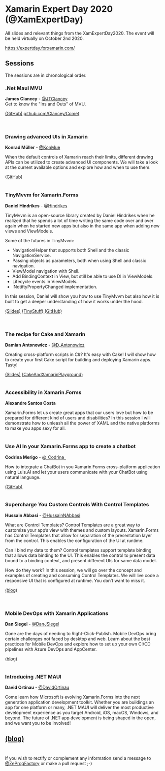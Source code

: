 # Xamarin Expert Day 2020 (@XamExpertDay)

All slides and relevant things from the XamExpertDay2020. The event will be held virtually on October 2nd  2020.
  
https://expertday.forxamarin.com/
  
## Sessions
  
The sessions are in chronological order.
  
  
  
### .Net Maui MVU
  
**James Clancey** - [@JTClancey](https://twitter.com/jtclancey)  
Get to know the "Ins and Outs" of MVU.    
  
[(GitHub)](github.com/clancey/ )   [github.com/Clancey/Comet](https://github.com/Clancey/Comet)    
<br/>
<br/>
### Drawing advanced UIs in Xamarin
  
**Konrad Müller** - [@KonMue](https://twitter.com/konmue)
  
When the default controls of Xamarin reach their limits, different drawing APIs can be utilized to create advanced UI components.
We will take a look at the current available options and explore how and when to use them.
  
[(GitHub)](https://github.com/krdmllr/ ) 
<br/>
<br/>
### TinyMvvm for Xamarin.Forms
  
**Daniel Hindrikes** - [@Hindrikes](https://twitter.com/hindrikes)
  
TinyMvvm is an open-source library created by Daniel Hindrikes when he realized that he spends a lot of time writing the same code over and over again when he started new apps but also in the same app when adding new views and ViewModels.

Some of the futures in TinyMvvm:
* NavigationHelper that supports both Shell and the classic NavigationService.
* Passing objects as parameters, both when using Shell and classic navigation.
* ViewModel navigation with Shell.
* Add BindingContext in View, but still be able to use DI in ViewModels.
* Lifecycle events in ViewModels.
* INotiftyPropertyChanged implementation.

In this session, Daniel will show you how to use TinyMvvm but also how it is built to get a deeper understanding of how it works under the hood.
  
[(Slides)](https://github.com/XamarinExpertDay/XamExpertDay2020/raw/main/TinyMvvm%20for%20Xamarin.Forms/TinyMvvm.pptx)   [(TinyStuff)](https://github.com/tinystuff)   [(GitHub)](https://github.com/dhindrik/)   
<br/>
<br/>
### The recipe for Cake and Xamarin
  
**Damian Antonowicz** - [@D_Antonowicz](https://twitter.com/D_Antonowicz)
  
Creating cross-platform scripts in C#? It's easy with Cake! I will show how to create your first Cake script for building and deploying Xamarin apps. Tasty! 

[(Slides)](https://github.com/XamarinExpertDay/XamExpertDay2020/raw/main/The%20recipe%20for%20Cake%20and%20Xamarin/The%20Recipe%20for%20Cake%20and%20Xamarin.pptx )   [(CakeAndXamarinPlayground)](https://github.com/DamianAntonowicz/CakeAndXamarinPlayground/) 
<br/>
<br/>
### Accessibility in Xamarin.Forms
  
**Alexandre Santos Costa**
  
Xamarin.Forms let us create great apps that our users love but how to be prepared for different kind of users and disabilities? In this session I will demonstrate how to unleash all the power of XAML and the native platforms to make you apps sexy for all.
<br/>
<br/>
### Use AI In your Xamarin.Forms app to create a chatbot
  
**Codrina Merigo** - [@&#95;Codrina&#95;](https://twitter.com/_Codrina_)
  
How to integrate a ChatBot in you Xamarin.Forms cross-platform application using Luis.AI and let your users communicate with your ChatBot using natural language.

[(GitHub)](https://github.com/codrinamerigo/)
<br/>
<br/>
### Supercharge You Custom Controls With Control Templates
  
**Hussain Abbasi** - [@HussainNAbbasi](https://twitter.com/HussainNAbbasi)
  
What are Control Templates?
Control Templates are a great way to customize your app’s view with themes and custom layouts. Xamarin.Forms has Control Templates that allow for separation of the presentation layer from the control. This enables the configuration of the UI at runtime.

Can I bind my data to them?
Control templates support template binding that allows data binding to the UI. This enables the control to present data bound to a binding context, and present different UIs for same data model.

How do they work?
In this session, we will go over the concept and examples of creating and consuming Control Templates. We will live code a responsive UI that is configured at runtime. You don’t want to miss it.

[(blog)](https://intelliAbb.com/)   
<br/>
<br/>
### Mobile DevOps with Xamarin Applications
  
**Dan Siegel** - [@DanJSiegel](https://twitter.com/DanJSiegel)
  
Gone are the days of needing to Right-Click-Publish. Mobile DevOps bring certain challenges not faced by desktop and web. Learn about the best practices for Mobile DevOps and explore how to set up your own CI/CD pipelines with Azure DevOps and AppCenter.

[(blog)](https://dansiegel.net/)
<br/>
<br/>
### Introducing .NET MAUI
  
**David Ortinau** - [@DavidOrtinau](https://twitter.com/davidortinau)
  
Come learn how Microsoft is evolving Xamarin.Forms into the next generation application development toolkit. Whether you are buildings an app for one platform or many, .NET MAUI will deliver the most productive development experience as you target Android, iOS, macOS, Windows, and beyond. The future of .NET app development is being shaped in the open, and we want you to be involved!

[(blog)](https://davidortinau.com/)
<br/>
<br/>
------

If you wish to rectify or complement any information send a message to [@ZeProgFactory](https://twitter.com/ZeProgFactory) or make a pull request ;-)
